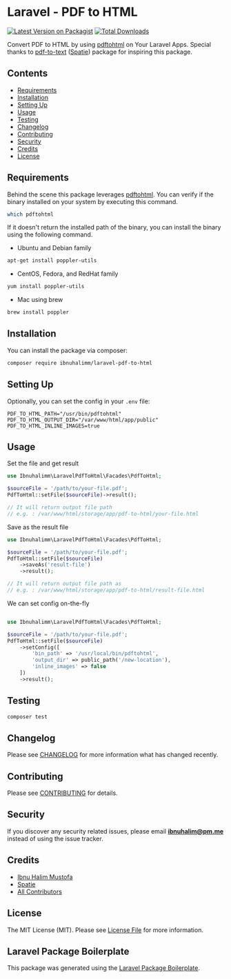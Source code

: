 # Laravel - PDF to HTML

[![Latest Version on Packagist](https://img.shields.io/packagist/v/ibnuhalimm/laravel-pdf-to-html.svg?style=flat-square)](https://packagist.org/packages/ibnuhalimm/laravel-pdf-to-html)
[![Total Downloads](https://img.shields.io/packagist/dt/ibnuhalimm/laravel-pdf-to-html.svg?style=flat-square)](https://packagist.org/packages/ibnuhalimm/laravel-pdf-to-html)

Convert PDF to HTML by using [pdftohtml](https://linux.die.net/man/1/pdftohtml) on Your Laravel Apps.
Special thanks to [pdf-to-text](https://github.com/spatie/pdf-to-text) ([Spatie](https://github.com/spatie)) package
for inspiring this package. 

## Contents
- [Requirements](#requirements)
- [Installation](#installation)
- [Setting Up](#setting-up)
- [Usage](#usage)
- [Testing](#testing)
- [Changelog](#changelog)
- [Contributing](#contributing)
- [Security](#security)
- [Credits](#credits)
- [License](#license)

## Requirements
Behind the scene this package leverages [pdftohtml](https://linux.die.net/man/1/pdftohtml).
You can verify if the binary installed on your system by executing this command.
```bash
which pdftohtml
```
If it doesn't return the installed path of the binary, you can install the binary using
the following command.
- Ubuntu and Debian family
```bash
apt-get install poppler-utils
```
- CentOS, Fedora, and RedHat family
```bash
yum install poppler-utils
```
- Mac using brew
```bash
brew install poppler
```


## Installation

You can install the package via composer:

```bash
composer require ibnuhalimm/laravel-pdf-to-html
```

## Setting Up
Optionally, you can set the config in your `.env` file:
```
PDF_TO_HTML_PATH="/usr/bin/pdftohtml"
PDF_TO_HTML_OUTPUT_DIR="/var/www/html/app/public"
PDF_TO_HTML_INLINE_IMAGES=true
```

## Usage

Set the file and get result
```php
use Ibnuhalimm\LaravelPdfToHtml\Facades\PdfToHtml;

$sourceFile = '/path/to/your-file.pdf';
PdfToHtml::setFile($sourceFile)->result();

// It will return output file path
// e.g. : /var/www/html/storage/app/pdf-to-html/your-file.html
```

Save as the result file
```php
use Ibnuhalimm\LaravelPdfToHtml\Facades\PdfToHtml;

$sourceFile = '/path/to/your-file.pdf';
PdfToHtml::setFile($sourceFile)
    ->saveAs('result-file')
    ->result();

// It will return output file path as
// e.g. : /var/www/html/storage/app/pdf-to-html/result-file.html
```

We can set config on-the-fly
```php

use Ibnuhalimm\LaravelPdfToHtml\Facades\PdfToHtml;

$sourceFile = '/path/to/your-file.pdf';
PdfToHtml::setFile($sourceFile)
    ->setConfig([
        'bin_path' => '/usr/local/bin/pdftohtml',
        'output_dir' => public_path('/new-location'),
        'inline_images' => false
    ])
    ->result();
```

## Testing

```bash
composer test
```

## Changelog

Please see [CHANGELOG](CHANGELOG.md) for more information what has changed recently.

## Contributing

Please see [CONTRIBUTING](CONTRIBUTING.md) for details.

## Security

If you discover any security related issues, please email **ibnuhalim@pm.me** instead of using the issue tracker.

## Credits

- [Ibnu Halim Mustofa](https://github.com/ibnuhalimm)
- [Spatie](https://github.com/spatie)
- [All Contributors](../../contributors)

## License

The MIT License (MIT). Please see [License File](LICENSE.md) for more information.

## Laravel Package Boilerplate

This package was generated using the [Laravel Package Boilerplate](https://laravelpackageboilerplate.com).
